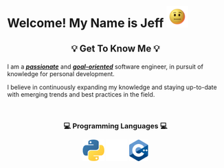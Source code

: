 # Welcome! My Name is Jeff  <img src="./assets/giphy.gif" width="50" height="50">

## <p align="center">💡 Get To Know Me 💡</p>

I am a <u>***passionate***</u> and <u>***goal-oriented***</u> software engineer, in pursuit of knowledge for personal development.

I believe in continuously expanding my knowledge and staying up-to-date with emerging trends and best practices in the field.

<br>

### <p align="center">💻 Programming Languages 💻</p>

<div> <p align="center">
 <img height="50em" src="./assets/python.png?raw=true" />
 <img height="50em" src="./assets/rust.png?raw=true" />
 <img height="50em" src="./assets/cpp.png?raw=true" />
</div> </p>

<br>
